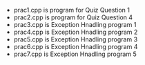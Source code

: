 * prac1.cpp is program for Quiz Question 1 <br>
* prac2.cpp is program for Quiz Question 4 <br>
* prac3.cpp is Exception Hnadling program 1 <br>
* prac4.cpp is Exception Hnadling program 2 <br>
* prac5.cpp is Exception Hnadling program 3 <br>
* prac6.cpp is Exception Hnadling program 4 <br>
* prac7.cpp is Exception Hnadling program 5 <br>
